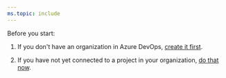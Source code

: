 ```yaml
---
ms.topic: include
---
```


Before you start:

1. If you don't have an organization in Azure DevOps, [create it first](/azure/devops/organizations/accounts/create-organization).

2. If you have not yet connected to a project in your organization, [do that now](/azure/devops/organizations/projects/connect-to-projects).